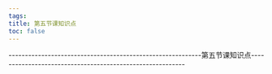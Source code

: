 ```yaml
---
tags: 
title: 第五节课知识点
toc: false
---
```


-----------------------------------------------------------第五节课知识点----------------------------------------------------------